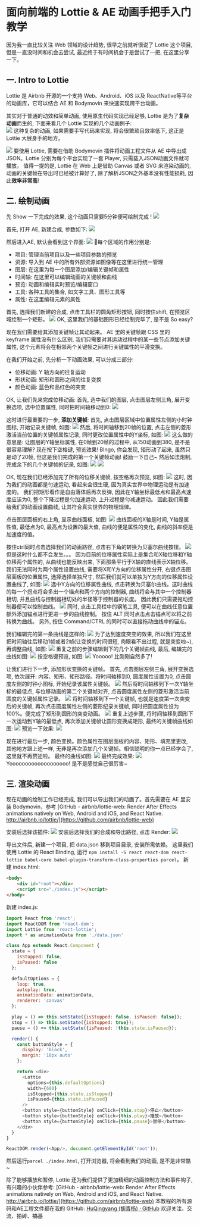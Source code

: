 # 面向前端的 Lottie & AE 动画手把手入门教学
因为我一直比较关注 Web 领域的设计趋势, 很早之前就听很说了 Lottie 这个项目, 但是一直没时间和机会去尝试, 最近终于有时间机会于是尝试了一把, 在这里分享一下。

## 一. Intro to Lottie
Lottie 是 Airbnb 开源的一个支持 Web、Android、iOS 以及 ReactNative等平台的动画库，它可以结合 AE 和 Bodymovin 来快速实现跨平台动画。

其实对于普通的动效和简单动画, 使用原生代码实现已经足够, Lottie 是为了**复杂动画**而生的, 下面来看几个 Lottie 实现的几个动画例子:  
![](pic/1%20VYA3Hx-eO7qDCr0ONlIlhQ.gif)
这种复杂的动画, 如果需要手写代码来实现, 将会很繁琐且效率低下, 这正是 Lottie 大展身手的地方。

![](pic/v2-0e4e99fb36b64d2241966fa96deadb51_r.jpg)
要使用 Lottie, 需要在借助 Bodymovin 插件将动画工程文件从 AE 中导出成 JSON。Lottie 分别为每个平台实现了一套 Player, 只需载入JSON动画文件就可播放。
值得一提的是, Lottie 在 Web 上是借助 Canvas 或者 SVG 来渲染动画的,  动画的关键帧在导出时已经被计算好了, 除了解析JSON之外基本没有性能损耗, 因此**效率非常高**!

## 二. 绘制动画
先 Show 一下完成的效果, 这个动画只需要5分钟便可绘制完成 !
![](pic/%E5%90%88%E6%88%90-1.gif)

首先, 打开 AE, 新建合成, 参数如下:
![](pic/DDAF8800-9F4B-4F03-963B-B8619E53A967.png)

然后进入AE, 默认会看到这个界面:
![](pic/B1FBA8BC-41CE-4A61-A20C-5BD60BDEFFD0.png)
每个区域的作用分别是:
* 项目: 管理当前项目以及一些项目参数的预览
* 资源: 导入到 AE 中的所有外部资源如图像等在这里进行统一管理
* 图层: 在这里为每一个图层添加/编辑关键帧和属性
* 时间轴: 在这里可以编辑动画的关键帧和曲线
* 预览: 动画和编辑实时预览/编辑窗口
* 工具: 各种工具的集合, 如文字工具、图形工具等
* 属性: 在这里编辑元素的属性

首先, 选择我们新建的合成, 点击工具栏的圆角矩形按钮, 同时按住shift, 在预览区域绘制一个矩形。 
![](pic/F69D1C99-584D-480E-A702-1C8EE1AE9583.png)
OK, 这里我们的基础图形已经绘制完毕了, 是不是 So easy? 

现在我们需要给其添加关键帧让其动起来。 AE 里的关键帧跟 CSS 里的 keyframe 属性没有什么区别, 我们只需要对其运动过程中的某一些节点添加关键属性, 这个元素将会在相邻两个关键帧之间进行关键属性的平滑变换。

在我们开始之前, 先分析一下动画效果, 可以分成三部分: 
* 位移动画: Y 轴方向的往复运动
* 形状动画: 矩形和圆形之间的往复变换
* 颜色动画: 蓝色和品红色的突变

OK, 让我们先来完成位移动画:
首先, 选中我们的图层, 点击图层左侧三角, 展开变换选项, 选中位置属性, 同时把时间轴移动到0:
![](pic/7C5F4BA7-3C06-4AAC-98C3-A85C0BFB9A73.png)

这时进行最重要的一步, **添加关键帧**:
首先, 点击图层区域中位置属性左侧的小时钟图标, 开始记录关键帧, 如图:
![](pic/296B290D-68E3-419D-AF06-76DAEFA08457.png)
然后, 将时间轴移到20帧的位置,  点击左侧的菱形激活当前位置的关键帧属性记录, 同时更改位置属性中的Y坐标, 如图:
![](pic/04ACA68C-00A8-4C2D-A100-591AB5321249.png)
这么做的意思是: 让图层的Y轴坐标属性, 在0帧到20帧的过程中, 从150动画到380, 是不是很容易理解?
现在按下空格键, 预览效果! BIngo, 你会发现, 矩形动了起来, 虽然只是动了20帧, 但这是我们完成的第一个关键帧动画! 鼓励一下自己~
然后如法炮制, 完成余下的几个关键帧的记录, 如图:
![](pic/7F5FB292-14B0-42A9-A59D-DD526637DA95.png)
![](pic/DDA000F7-82F0-4FEA-A7FA-6A37581AD5C0.png)

OK, 现在我们已经添加完了所有的位移关键帧, 按空格再次预览, 如图:
![](pic/2018-04-11%2010_32_55.gif)
这时, 因为我们的动画都是匀速运动, 看起来会很生硬, 因为真实世界中物理运动是有加速度的。 我们把矩形看作是自由落体后再次反弹, 因此在Y轴坐标最低点和最高点速度应该为0, 整个下降过程是匀加速运动, 上升过程是匀减速运动。 因此我们需要给我们的动画设置曲线, 让其符合真实世界的物理规律。

点击图层面板的右上角, 显示曲线面板, 如图:
![](pic/942E0CFC-436D-4327-99F5-2E9B7FC011CF.png)
曲线面板的X轴是时间, Y轴是属性值, 最低点为0, 最高点为设置的最大值, 曲线的便是属性的变化, 曲线的斜率便是加速度的值。

按住ctrl同时点击选择我们的动画路径, 点击右下角的转换为贝塞尔曲线按钮。
![](pic/1A5C6A7C-C83D-4559-A8DF-3B1E1EB7B40E.png)
但是这时什么都不会发生。。。
因为目前的位移属性实际上是集合和X轴位移和Y轴位移两个属性的, 从曲线也能反映出来, 下面那条平行于X轴的直线表示X轴位移。我们无法同时为两个属性设置曲线, 需要将X和Y方向的位移属性分开, 右键点击图层面板的位置属性, 选择选择单独尺寸, 然后我们就可以单独为Y方向的位移属性设置曲线了, 如图:
![](pic/4DEF7ADF-951A-4434-A162-A76DCF5C9C84.png)
选中Y方向的位移属性曲线, 点击转换为贝塞尔曲线。这时曲线的每一个拐点将会多出一个锚点和两个方向的控制器, 曲线将会与其中一个控制器相切, 并且曲线与控制器相切处的半径等于控制器的长度。 因此我们只需要拖动控制器便可以控制曲线。
![](pic/95E98208-8BF6-4F65-9D51-C14F0704FB53.png)
同时, 点击工具栏中的钢笔工具, 便可以在曲线任意位置额外添加锚点进行更进一步的曲线控制。
按住 ALT 同时点击点击锚点可以将之前转换为曲线。
另外, 按住 Command/CTRL 的同时可以直接拖动曲线中的锚点。

我们编辑完的第一条曲线是这样的:
![](pic/CF9A4097-79E0-4C28-938B-4A7161305821.png)
为了达到速度突变的效果, 所以我们在这里把时间轴往后移动1帧或者2帧(让变换的时间很短, 肉眼看不出过程, 就是突变啦~), 再调整曲线, 如图:
![](pic/1ECF244A-6D60-4B46-9F6B-01FD16BFA67C.png)
重复之前的步骤编辑剩下的几个关键帧曲线, 最后, 编辑完的曲线如图:
![](pic/314BEF8E-293F-44F2-ACA9-B7433149C94C.png)
按空格键预览, 如图:
![](pic/2018-04-11%2010_56_49.gif)
Yooooo! 比刚刚自然多了!

让我们进行下一步, 添加形状变换的关键帧。
首先, 点击图层左侧三角, 展开变换选项, 依次展开: 内容、矩形、矩形路径。将时间轴移到0, 圆度属性设置为0, 点击圆度左侧的时钟小图标, 开始纪录该属性关键帧。
![](pic/6F4EDFD3-2B0E-4605-A497-C11D975F9C47.png)
然后将时间轴移到下一次Y轴坐标的最低点, 与位移动画的第二个关键帧对齐, 点击圆度属性左侧的菱形激活当前圆度的关键帧属性记录。
![](pic/14D1B149-1161-42A1-B236-ABFBC94FF8C0.png)
将时间轴移到下一个关键帧, 也就是速度第一次突变后的关键帧, 再次点击圆度属性左侧的菱形纪录关键帧, 同时把圆度属性设为100%。便完成了矩形到圆形的突变动画。
![](pic/A50C0B78-4F2F-4742-BCFA-6B5623DC4AA3.png)
重复上述步骤, 将时间轴移到圆形下一次运动到Y轴的最低点, 再次添加关键帧让圆形变换成矩形, 最终的关键帧曲线如图:
![](pic/7829154D-FCCF-4D3F-B590-DFEEB34DD059.png)
预览一下效果:
![](pic/2018-04-11%2011_08_48.gif)

现在进行最后一步, 颜色变换。颜色属性在图层面板的内容、矩形、填充里更改, 其他地方跟上述一样, 无非是再次添加几个关键帧。相信聪明的你一点已经学会了, 这里就不再赘述啦。
最终的曲线如图:
![](pic/9A70E82D-B138-481F-912D-B88B3293387B.png)
最终完成效果:
![](pic/%E5%90%88%E6%88%90-1%201.gif)
Yooooooooooooooooooo! 是不是感觉自己很厉害~ 

## 三. 渲染动画
现在动画的绘制工作已经完成, 我们可以导出我们的动画了。首先需要在 AE 里安装 Bodymovin，参考  [GitHub - airbnb/lottie-web: Render After Effects animations natively on Web, Android and iOS, and React Native. http://airbnb.io/lottie/](https://github.com/airbnb/lottie-web)

安装后选择该插件:
![](pic/B22681EB-A28A-40CB-836A-97A94AE585F8.png)
安装后选择我们的合成和导出路径, 点击 Render:
![](pic/DEBB2B77-C6B0-4E48-837C-54FC3F953660.png)

导出文件后, 新建一个项目, 把 data.json 移到项目目录, 安装所需依赖。
这里我们使用 Lottie 的 React Binding, 运行 `npm install -S react react-dom react-lottie babel-core babel-plugin-transform-class-properties parcel`。
新建 index.html:
```html
<body>
    <div id="root"></div>
    <script src="./index.js"></script>
</body>
```
新建 index.js:
```js
import React from 'react';
import ReactDOM from 'react-dom';
import Lottie from 'react-lottie';
import * as animationData from './data.json'

class App extends React.Component {
  state = {
    isStopped: false,
    isPaused: false
  };

  defaultOptions = {
    loop: true,
    autoplay: true,
    animationData: animationData,
    renderer: 'canvas'
  };

  play = () => this.setState({isStopped: false, isPaused: false});
  stop = () => this.setState({isStopped: true});
  pause = () => this.setState({isPaused: !this.state.isPaused});

  render() {
    const buttonStyle = {
      display: 'block',
      margin: '10px auto'
    };

    return <div>
      <Lottie
        options={this.defaultOptions}
        width={600}
        isStopped={this.state.isStopped}
        isPaused={this.state.isPaused}
      />
      <button style={buttonStyle} onClick={this.stop}>停止</button>
      <button style={buttonStyle} onClick={this.play}>播放</button>
      <button style={buttonStyle} onClick={this.pause}>暂停</button>
    </div>
  }
}

ReactDOM.render(<App/>, document.getElementById('root'));
```
然后运行`parcel ./index.html`, 打开浏览器, 将会看到我们的动画, 是不是非常酷~ 

除了能够播放和暂停, Lottie 还为我们提供了更加精细的动画控制方法和事件钩子, 有兴趣的小伙伴参考: [GitHub - airbnb/lottie-web: Render After Effects animations natively on Web, Android and iOS, and React Native. http://airbnb.io/lottie/](https://github.com/airbnb/lottie-web)
本教程的所有源码和AE工程文件都在我的 GitHub: [HuQingyang (胡青杨) · GitHub](https://github.com/HuQingyang) 欢迎关注、交流、拍砖、~~搞基~~
